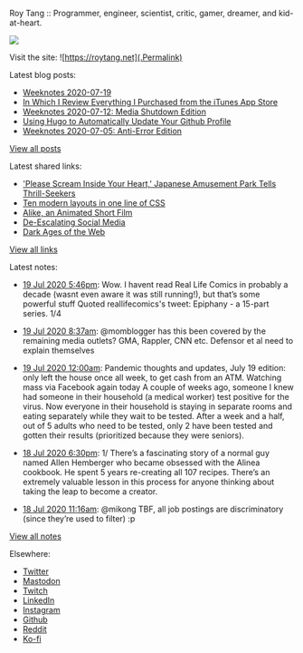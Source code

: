 Roy Tang :: Programmer, engineer, scientist, critic, gamer, dreamer, and kid-at-heart.

![](https://roytang.net/img/profile.jpg)

Visit the site: ![https://roytang.net](.Permalink)

Latest blog posts:
    

- [Weeknotes 2020-07-19](https://roytang.net/2020/07/weeknotes-07-19/)
- [In Which I Review Everything I Purchased from the iTunes App Store](https://roytang.net/2020/07/itunes-purchases/)
- [Weeknotes 2020-07-12: Media Shutdown Edition](https://roytang.net/2020/07/weeknotes-07-12/)
- [Using Hugo to Automatically Update Your Github Profile](https://roytang.net/2020/07/hugo-update-github-profile/)
- [Weeknotes 2020-07-05: Anti-Error Edition](https://roytang.net/2020/07/weeknotes-07-05/)

[View all posts](https://roytang.net/blog)

Latest shared links:
    

- [&#39;Please Scream Inside Your Heart,&#39; Japanese Amusement Park Tells Thrill-Seekers](https://roytang.net/2020/07/please-scream-inside-your-heart-japanese-amusement-park-tells-thrill-seekers/)
- [Ten modern layouts in one line of CSS](https://roytang.net/2020/07/ten-modern-layouts-in-one-line-of-css/)
- [Alike, an Animated Short Film](https://roytang.net/2020/07/alike-an-animated-short-film/)
- [De-Escalating Social Media](https://roytang.net/2020/07/de-escalating-social-media/)
- [Dark Ages of the Web](https://roytang.net/2020/07/dark-ages-of-the-web/)

[View all links](https://roytang.net/links)

Latest notes:
    

- [19 Jul 2020 5:46pm](https://roytang.net/2020/07/1284907506725040129/): Wow. I havent read Real Life Comics in probably a decade (wasnt even aware it was still running!), but that’s some powerful stuff
Quoted reallifecomics&#39;s tweet:   Epiphany - a 15-part series.
1/4
 
- [19 Jul 2020 8:37am](https://roytang.net/2020/07/1284769215526744065/): @momblogger has this been covered by the remaining media outlets? GMA, Rappler, CNN etc. Defensor et al need to explain themselves
- [19 Jul 2020 12:00am](https://roytang.net/2020/07/covid19-07-19/): Pandemic thoughts and updates, July 19 edition:
 only left the house once all week, to get cash from an ATM. Watching mass via Facebook again today A couple of weeks ago, someone I knew had someone in their household (a medical worker) test positive for the virus. Now everyone in their household is staying in separate rooms and eating separately while they wait to be tested. After a week and a half, out of 5 adults who need to be tested, only 2 have been tested and gotten their results (prioritized because they were seniors).
- [18 Jul 2020 6:30pm](https://roytang.net/2020/07/1284556159211368448/): 1/ There&rsquo;s a fascinating story of a normal guy named Allen Hemberger who became obsessed with the Alinea cookbook. He spent 5 years re-creating all 107 recipes.
There&rsquo;s an extremely valuable lesson in this process for anyone thinking about taking the leap to become a creator.
- [18 Jul 2020 11:16am](https://roytang.net/2020/07/1284447050117996545/): @mikong TBF, all job postings are discriminatory (since they&rsquo;re used to filter) :p

[View all notes](https://roytang.net/notes)

Elsewhere:

- [Twitter](https://twitter.com/roytang)
- [Mastodon](https://mastodon.technology/@roytang)
- [Twitch](https://twitch.tv/twitchyroy)
- [LinkedIn](https://www.linkedin.com/in/roytang)
- [Instagram](https://instagram.com/roytang0400)
- [Github](https://github.com/roytang)
- [Reddit](https://reddit.com/u/hungryroy)
- [Ko-fi](https://ko-fi.com/roytang)